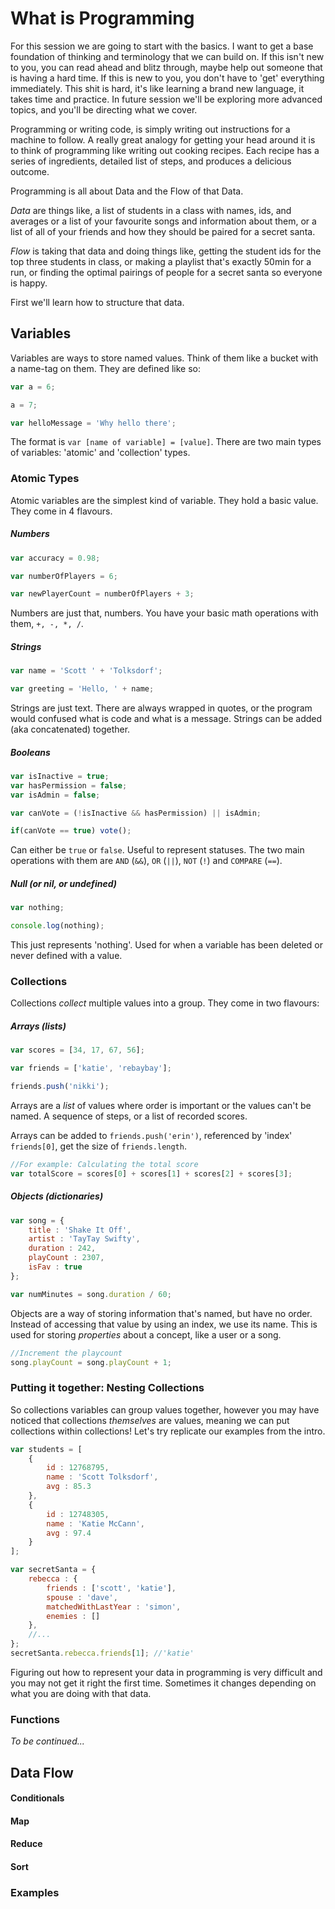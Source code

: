 # What is Programming

For this session we are going to start with the basics. I want to get a base foundation of thinking and terminology that we can build on. If this isn't new to you, you can read ahead and blitz through, maybe help out someone that is having a hard time. If this is new to you, you don't have to 'get' everything immediately. This shit is hard, it's like learning a brand new language, it takes time and practice. In future session we'll be exploring more advanced topics, and you'll be directing what we cover.


Programming or writing code, is simply writing out instructions for a machine to follow. A really great analogy for getting your head around it is to think of programming like writing out cooking recipes. Each recipe has a series of ingredients, detailed list of steps, and produces a delicious outcome.

Programming is all about Data and the Flow of that Data.

*Data* are things like, a list of students in a class with names, ids, and averages or a list of your favourite songs and information about them, or a list of all of your friends and how they should be paired for a secret santa.

*Flow* is taking that data and doing things like, getting the student ids for the top three students in class, or making a playlist that's exactly 50min for a run, or finding the optimal pairings of people for a secret santa so everyone is happy.


First we'll learn how to structure that data.



## Variables
Variables are ways to store named values. Think of them like a bucket with a name-tag on them. They are defined like so:

```js
var a = 6;

a = 7;

var helloMessage = 'Why hello there';
```

The format is `var [name of variable] = [value]`. There are two main types of variables: 'atomic' and 'collection' types.


### Atomic Types
Atomic variables are the simplest kind of variable. They hold a basic value. They come in 4 flavours.

##### Numbers
```js
var accuracy = 0.98;

var numberOfPlayers = 6;

var newPlayerCount = numberOfPlayers + 3;
```

Numbers are just that, numbers. You have your basic math operations with them, `+, -, *, /`.


##### Strings
```js
var name = 'Scott ' + 'Tolksdorf';

var greeting = 'Hello, ' + name;
```
Strings are just text. There are always wrapped in quotes, or the program would confused what is code and what is a message. Strings can be added (aka concatenated) together.


##### Booleans
```js
var isInactive = true;
var hasPermission = false;
var isAdmin = false;

var canVote = (!isInactive && hasPermission) || isAdmin;

if(canVote == true) vote();
```
Can either be `true` or `false`. Useful to represent statuses. The two main operations with them are `AND` (`&&`), `OR` (`||`), `NOT` (`!`) and `COMPARE` (`==`).


##### Null (or nil, or undefined)
```js
var nothing;

console.log(nothing);
```
This just represents 'nothing'. Used for when a variable has been deleted or never defined with a value.




### Collections
Collections _collect_ multiple values into a group. They come in two flavours:

##### Arrays (lists)
```js
var scores = [34, 17, 67, 56];

var friends = ['katie', 'rebaybay'];

friends.push('nikki');
```
Arrays are a _list_ of values where order is important or the values can't be named. A sequence of steps, or a list of recorded scores.

Arrays can be added to `friends.push('erin')`, referenced by 'index' `friends[0]`, get the size of `friends.length`.

```js
//For example: Calculating the total score
var totalScore = scores[0] + scores[1] + scores[2] + scores[3];
```

##### Objects (dictionaries)
```js
var song = {
    title : 'Shake It Off',
    artist : 'TayTay Swifty',
    duration : 242,
    playCount : 2307,
    isFav : true
};

var numMinutes = song.duration / 60;
```
Objects are a way of storing information that's named, but have no order. Instead of accessing that value by using an index, we use its name. This is used for storing _properties_ about a concept, like a user or a song.

```js
//Increment the playcount
song.playCount = song.playCount + 1;
```

### Putting it together: Nesting Collections
So collections variables can group values together, however you may have noticed that collections _themselves_ are values, meaning we can put collections within collections! Let's try replicate our examples from the intro.

```js
var students = [
    {
        id : 12768795,
        name : 'Scott Tolksdorf',
        avg : 85.3
    },
    {
        id : 12748305,
        name : 'Katie McCann',
        avg : 97.4
    }
];

var secretSanta = {
    rebecca : {
        friends : ['scott', 'katie'],
        spouse : 'dave',
        matchedWithLastYear : 'simon',
        enemies : []
    },
    //...
};
secretSanta.rebecca.friends[1]; //'katie'
```

Figuring out how to represent your data in programming is very difficult and you may not get it right the first time. Sometimes it changes depending on what you are doing with that data.


### Functions

_To be continued..._






## Data Flow

#### Conditionals

#### Map

#### Reduce

#### Sort

### Examples
